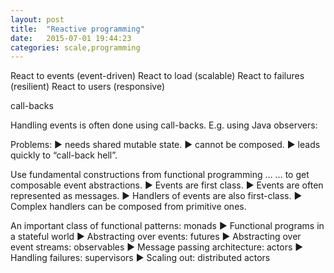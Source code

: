```yaml
---
layout: post
title:  "Reactive programming"
date:   2015-07-01 19:44:23
categories: scale,programming
---
```




 React to events (event-driven)
 React to load (scalable)
 React to failures (resilient)
 React to users (responsive)

call-backs

Handling events is often done using call-backs. E.g. using Java observers:

Problems:
▶ needs shared mutable state.
▶ cannot be composed.
▶ leads quickly to “call-back hell”.


Use fundamental constructions from functional programming …
… to get composable event abstractions.
▶ Events are first class.
▶ Events are often represented as messages.
▶ Handlers of events are also first-class.
▶ Complex handlers can be composed from primitive ones.


An important class of functional patterns: monads
▶ Functional programs in a stateful world
▶ Abstracting over events: futures
▶ Abstracting over event streams: observables
▶ Message passing architecture: actors
▶ Handling failures: supervisors
▶ Scaling out: distributed actors
